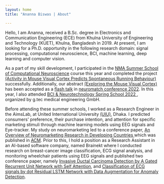 ```yaml
---
layout: home
title: "Ananna Biswas | About"

---
```


 Hello, I am Ananna, received a B.Sc. degree in Electronics and Communication Engineering (ECE) from Khulna University of Engineering and Technology (KUET), Khulna,
 Bangladesh in 2019. At present, I am looking for a Ph.D. opportunity in the following research domain: signal processing, computational neuroscience, BCI, machine
 learning, deep learning and computer vision.

 As a part of my skill development, I participated in the <a href = "https://compneuro.neuromatch.io/tutorials/intro.html" target="_blank">NMA Summer School of 
 Computational Neuroscience</a> course this year and completed the project <a href = "https://anannabiswas.github.io/projects" target="_blank"> (Activity in Mouse Visual
 Cortex Predicts Spontaneous Running Behaviour)</a> successfully. Additionally, our abstract <a href =                                                                "https://www.reddit.com/r/neuromatch/comments/xo3w0x/ananna_biswas_exploring_the_mouse_visual_cortex/" target="_blank"> (Exploring the Mouse Visual Cortex) </a> has been
 accepted as a <a href = "https://www.world-wide.org/neuromatch-5.0/exploring-mouse-visual-cortex-64b9e2db/nmc-video.mp4" target= "blank">flash talk</a> in <a href= 
 "https://conference.neuromatch.io/"> neuromatch conference 2022</a>. In this year, I also attended <a href ="https://www.gtec.at/spring-school-2022/" target="_blank"> 
 BCI & Neurotechnology Spring School 2022 </a>, organized by g.tec medical engineering GmbH.
 
 Before attending these summer schools, I worked as a Research Engineer in the AimsLab, at United International University <a href = "https://www.uiu.ac.bd/">(UIU)</a>,
 Dhaka. I predicted consumers' preference, their purchase intention, and attention for specific marketing stimuli through machine learning models using EEG signals and 
 Eye-tracker. My study on neuromarketing led to a conference paper, <a href = "https://anannabiswas.github.io/assets/paper/icca.pdf" target="_blank"> An Overview of
 Neuromarketing Research in Developing Countries </a> which was published in <a href= "https://dl.acm.org/doi/abs/10.1145/3542954.3542977" target="_blank">
 ACM</a>. Prior to this, I hold a position as a Research Assistant in an AI-based software company, named Brainekt where I conducted research on breast-cancer image 
 classification, ECG signal analysis, and monitoring wheelchair patients using EEG signals and published two conference paper, namely <a href ="/assets/paper/eict.pdf"
 target="_blank">Invasive Ductal Carcinoma Detection by A Gated Recurrent Unit Network with Self Attention</a>, and <a href ="/assets/paper/iccit.pdf"
 target="_blank">Classification of ECG signals by dot Residual LSTM Network with Data Augmentation for Anomaly Detection</a>. 
     
 
 
